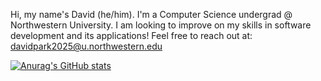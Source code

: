 Hi, my name's David (he/him). I'm a Computer Science undergrad @ Northwestern University. I am looking to improve on my skills in software development and its applications! Feel free to reach out at: davidpark2025@u.northwestern.edu


[![Anurag's GitHub stats](https://github-readme-stats.vercel.app/api?username=dpark4&theme=tokyonight)](https://github.com/anuraghazra/github-readme-stats)
